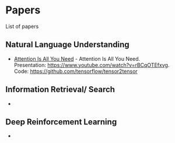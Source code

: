 # Papers

List of papers 

## Natural Language Understanding

* [Attention Is All You Need](https://arxiv.org/pdf/1706.03762.pdf) - Attention Is All You Need. <br />Presentation: https://www.youtube.com/watch?v=rBCqOTEfxvg. <br /> Code: https://github.com/tensorflow/tensor2tensor


## Information Retrieval/ Search

* 

## Deep Reinforcement Learning

* 

